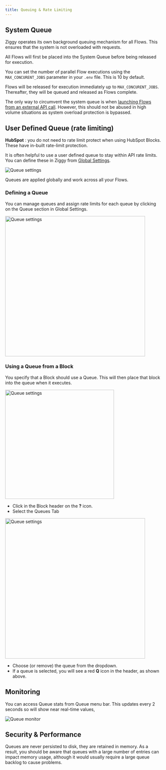 ```yaml
---
title: Queuing & Rate Limiting
---
```


## System Queue

Ziggy operates its own background queuing mechanism for all Flows. This ensures that the system is
not overloaded with requests.

All Flows will first be placed into the System Queue before being released for execution.

You can set the number of parallel Flow executions using the `MAX_CONCURENT_JOBS` parameter in your
`.env` file. This is 10 by default.

Flows will be released for execution immediately up to `MAX_CONCURENT_JOBS`. Thereafter, they will
be queued and released as Flows complete.

The only way to circumvent the system queue is when [launching Flows from an external API call](user-guide/Launching-flows.md). However, this should not be abused in high volume situations as system overload protection is bypassed.

## User Defined Queue (rate limiting)

**HubSpot** : you do not need to rate limit protect when using HubSpot Blocks. These have in-built rate-limit protection. 

It is often helpful to use a user defined queue to stay within API rate limits. You can define these
in Ziggy from [Global Settings](Global-Settings).

![Queue settings](/img/flows/queueing/queue-settings.png)

Queues are applied globally and work across all your Flows.

### Defining a Queue

You can manage queues and assign rate limits for each queue by clicking on the Queue section in Global Settings.

<img src="/img/flows/queueing/queue-settings-edit.png" alt="Queue settings" width="450" />


### Using a Queue from a Block

You specify that a Block should use a Queue. This will then place that block into the queue when it executes.

<img src="/img/flows/queueing/queue-block-set.png" alt="Queue settings" width="350" />

- Click in the Block header on the **?** icon.
- Select the Queues Tab

<img src="/img/flows/queueing/queue-define.png" alt="Queue settings" width="450" />

- Choose (or remove) the queue from the dropdown. 
- If a queue is selected, you will see a red **Q** icon in the header, as shown above.

## Monitoring

You can access Queue stats from Queue menu bar. This updates every 2 seconds so will show near real-time values,

![Queue monitor](/img/flows/queueing/queues-menu.png)


## Security & Performance

Queues are never persisted to disk, they are retained in memory. As a result, you should be aware that queues with a large number of entries can impact memory usage, although it would usually require a large queue backlog to cause problems.

